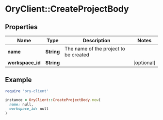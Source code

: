 # OryClient::CreateProjectBody

## Properties

| Name | Type | Description | Notes |
| ---- | ---- | ----------- | ----- |
| **name** | **String** | The name of the project to be created |  |
| **workspace_id** | **String** |  | [optional] |

## Example

```ruby
require 'ory-client'

instance = OryClient::CreateProjectBody.new(
  name: null,
  workspace_id: null
)
```

